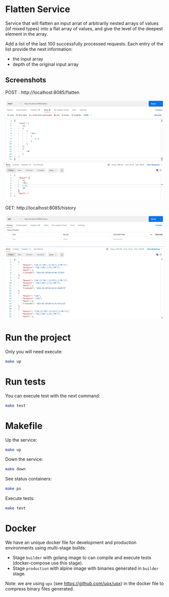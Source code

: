 # Flatten Service

Service that will flatten an input arrat of arbitrarily nested arrays of values (of mixed types) into a flat array of values,
and give the level of the deepest element in the array.

Add a list of the last 100 successfully processed requests. Each entry of the list provide the next information:
- the input array
- depth of the original input array

## Screenshots

POST : http://localhost:8085/flatten

![flatten](demo/flatten.png)

GET: http://localhost:8085/history

![flatten](demo/history.png)


# Run the project

Only you will need execute:

```bash
make up
```

# Run tests

You can execute test with the next command:

```bash
make test
```

# Makefile

Up the service:

```bash
make up
```

Down the service:

```bash
make down
```

See status containers:

```bash
make ps
```

Execute tests:

```bash
make test
```

# Docker

We have an unique docker file for development and production environments using multi-stage builds:

- Stage `builder` with golang image to can compile and execute tests (docker-compose use this stage).
- Stage `production` with alpine image with binaries generated in `builder` stage.

Note: we are using `upx` (see https://github.com/upx/upx) in the docker file to compress binary files generated.